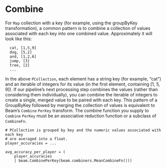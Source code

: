# Combine

For `Map` collection with a key (for example, using the groupByKey transformation), a common pattern is to combine a collection of values associated with each key into one combined value. Approximately it will look like this:

```
  cat, [1,5,9]
  dog, [5,2]
  and, [1,2,6]
  jump, [3]
  tree, [2]
  ...
```

In the above `PCollection`, each element has a string key (for example, “cat”) and an iterable of integers for its value (in the first element, containing [1, 5, 9]). If our pipeline’s next processing step combines the values (rather than considering them individually), you can combine the iterable of integers to create a single, merged value to be paired with each key. This pattern of a GroupByKey followed by merging the collection of values is equivalent to Beam’s `Combine` `PerKey` transform. The combine function you supply to `Combine` `PerKey` must be an associative reduction function or a subclass of `CombineFn`.

```
# PCollection is grouped by key and the numeric values associated with each key
# are averaged into a float.
player_accuracies = ...

avg_accuracy_per_player = (
    player_accuracies
    | beam.CombinePerKey(beam.combiners.MeanCombineFn()))
```